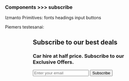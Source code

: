 ### Components >>> subscribe

Izmanto Primitives:
fonts
headings
input
buttons

Piemers testesanai:

<style>
  .box {
    width: 320px;
    margin: 20px auto;
  }
</style>
<div class="box">
  <div class="block--subscribe">
    <h2 class="heading-alternative_subscribe">Subscribe to our best deals</h2>
    <h3 class="heading-subject_subscribe">Car hire at half price. Subscribe to our Exclusive Offers.</h3>
    <input class="form-input_subscribe" type="text" name="txt" placeholder="Enter your email">
    <button class="btn-main_form">Subscribe</button>
  </div>
</div>